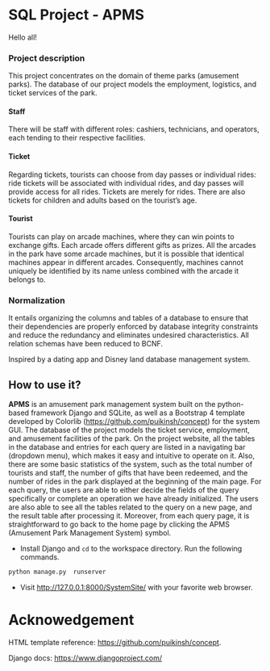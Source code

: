 # SQL Project - APMS

Hello all!

### Project description

This project concentrates on the domain of theme parks (amusement parks). The database of our project models the employment, logistics, and ticket services of the park. 

#### Staff

There will be staff with different roles: cashiers, technicians, and operators, each tending to their respective facilities. 

#### Ticket

Regarding tickets, tourists can choose from day passes or individual rides: ride tickets will be associated with individual rides, and day passes will provide access for all rides. Tickets are merely for rides. There are also tickets for children and adults based on the tourist’s age. 

#### Tourist

Tourists can play on arcade machines, where they can win points to exchange gifts. Each arcade offers different gifts as prizes. All the arcades in the park have some arcade machines, but it is possible that identical machines appear in different arcades. Consequently, machines cannot uniquely be identified by its name unless combined with the arcade it belongs to. 

### Normalization
It entails organizing the columns and tables of a database to ensure that their dependencies are properly enforced by database integrity constraints and reduce the redundancy and eliminates undesired characteristics. All relation schemas have been reduced to BCNF.

Inspired by a dating app and Disney land database management system.

## How to use it?
**APMS** is an amusement park management system built on the python-based framework Django and SQLite, as well as a Bootstrap 4 template developed by Colorlib (https://github.com/puikinsh/concept) for the system GUI. The database of the project models the ticket service, employment, and amusement facilities of the park. On the project website, all the tables in the database and entries for each query are listed in a navigating bar (dropdown menu), which makes it easy and intuitive to operate on it. Also, there are some basic statistics of the system, such as the total number of tourists and staff, the number of gifts that have been redeemed, and the number of rides in the park displayed at the beginning of the main page. For each query, the users are able to either decide the fields of the query specifically or complete an operation we have already initialized. The users are also able to see all the tables related to the query on a new page, and the result table after processing it. Moreover, from each query page, it is straightforward to go back to the home page by clicking the APMS (Amusement Park Management System) symbol.

- Install Django and `cd` to the workspace directory. Run the following commands.
``` python
python manage.py  runserver
```
- Visit http://127.0.0.1:8000/SystemSite/ with your favorite web browser.



# Acknowedgement
HTML template reference: https://github.com/puikinsh/concept.

Django docs: https://www.djangoproject.com/
